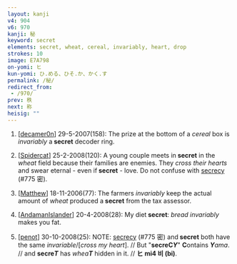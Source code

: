 ```yaml
---
layout: kanji
v4: 904
v6: 970
kanji: 秘
keyword: secret
elements: secret, wheat, cereal, invariably, heart, drop
strokes: 10
image: E7A798
on-yomi: ヒ
kun-yomi: ひ.める、ひそ.か、かく.す
permalink: /秘/
redirect_from:
 - /970/
prev: 秩
next: 称
heisig: ""
---
```


1) [<a href="http://kanji.koohii.com/profile/decamer0n">decamer0n</a>] 29-5-2007(158): The prize at the bottom of a <em>cereal</em> box is <em>invariably</em> a<strong> secret</strong> decoder ring.

2) [<a href="http://kanji.koohii.com/profile/Spidercat">Spidercat</a>] 25-2-2008(120): A young couple meets in<strong> secret</strong> in the <em>wheat</em> field because their families are enemies. They <em>cross their hearts</em> and swear eternal - even if<strong> secret</strong> - love. Do not confuse with <a href="../v4/775.html">secrecy</a> (#775 密).

3) [<a href="http://kanji.koohii.com/profile/Matthew">Matthew</a>] 18-11-2006(77): The farmers <em>invariably</em> keep the actual amount of <em>wheat</em> produced a<strong> secret</strong> from the tax assessor.

4) [<a href="http://kanji.koohii.com/profile/AndamanIslander">AndamanIslander</a>] 20-4-2008(28): My diet<strong> secret</strong>: <em>bread invariably</em> makes you fat.

5) [<a href="http://kanji.koohii.com/profile/penot">penot</a>] 30-10-2008(25): NOTE: <a href="../v4/775.html">secrecy</a> (#775 密) and<strong> secret</strong> both have the same <em>invariable</em>/[<em>cross my heart</em>]. // But &quot;<strong>secreC</strong><em><strong>Y</strong></em>&quot; <strong>C</strong>ontains <em><strong>Y</strong>ama</em>. // and <strong>secre</strong><em><strong>T</strong></em> has <em>whea</em><em><strong>T</strong></em> hidden in it. // <strong>ヒ mi4 비 (bi)</strong>.

